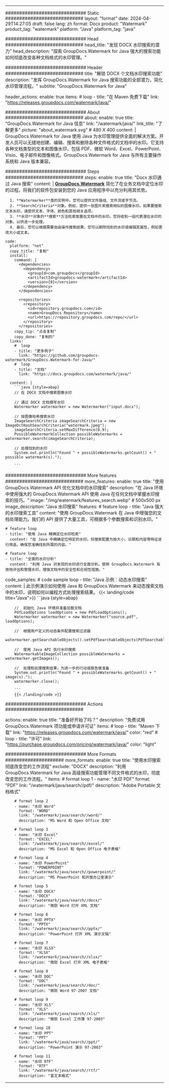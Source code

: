 
---
############################# Static ############################
layout: "format"
date:  2024-04-29T14:27:05
draft: false
lang: zh
format: Docx
product: "Watermark"
product_tag: "watermark"
platform: "Java"
platform_tag: "java"

############################# Head ############################
head_title: "发现 DOCX 水印搜索的潜力"
head_description: "探索 GroupDocs.Watermark for Java 强大的搜索功能如何彻底改变各种文档格式的水印管理。"

############################# Header ############################
title: "解锁 DOCX 个文档水印搜索功能" 
description: "发挥 GroupDocs.Watermark for Java 搜索功能的全部潜力，简化水印管理流程。"
subtitle: "GroupDocs.Watermark for Java" 

header_actions:
  enable: true
  items:
    #  loop
    - title: "在 Maven 免费下载"
      link: "https://releases.groupdocs.com/watermark/java/"
      
############################# About ############################
about:
    enable: true
    title: "GroupDocs.Watermark for Java 信息"
    link: "/watermark/java/"
    link_title: "了解更多"
    picture: "about_watermark.svg" # 480 X 400
    content: |
       GroupDocs.Watermark for Java 使用 Java 为水印管理提供全面的解决方案。开发人员可以无缝地创建、编辑、搜索和删除各种文件格式的文档中的水印。它支持各种文档类型的文本和图像水印，包括 PDF、微软 Word、Excel、PowerPoint、Visio、电子邮件和图像格式。GroupDocs.Watermark for Java 与所有主要操作系统和 Java 版本兼容。

############################# Steps ############################
steps:
    enable: true
    title: "Docx 水印通过 Java 搜索"
    content: |
      **[GroupDocs.Watermark](https://products.groupdocs.com/watermark/java/)** 简化了在业务文档中定位水印的过程。将我们的软件包安装到您的 Java 应用程序中以充分利用其优势。
      
      1. **Watermarker**类的实例中。您可以提供文件路径、文件流或字节流。
      2. **SearchCriteria**对象。例如，提供一张图片来搜索相似的图像水印。如果要搜索文本水印，请提供文本、字体、颜色和其他相关选项。
      3. **水印**对象的**搜索**方法检索放置在文档中的水印。您将收到一组代表潜在水印的对象，以供进一步处理。
      4. 最后，您可以根据需要自由操作搜索结果。您可以删除找到的水印或编辑其属性，例如更改大小或文本。
   
    code:
      platform: "net"
      copy_title: "复制"
      install:
        command: |
          <dependencies>
            <dependency>
              <groupId>com.groupdocs</groupId>
              <artifactId>groupdocs-watermark</artifactId>
              <version>{0}</version>
            </dependency>
          </dependencies>

          <repositories>
            <repository>
              <id>repository.groupdocs.com</id>
              <name>GroupDocs Repository</name>
              <url>https://repository.groupdocs.com/repo/</url>
            </repository>
          </repositories>
        copy_tip: "点击复制"
        copy_done: "复制的"
      links:
        #  loop
        - title: "更多例子"
          link: "https://github.com/groupdocs-watermark/GroupDocs.Watermark-for-Java/"
        #  loop
        - title: "文档"
          link: "https://docs.groupdocs.com/watermark/java/"
          
      content: |
        ```java {style=abap}
        // 在 DOCX 文档中搜索图像水印

        // 通过 DOCX 文档撰写水印
        Watermarker watermarker = new Watermarker("input.docx");
        
        // 按图像哈希搜索水印
        ImageSearchCriteria imageSearchCriteria = new ImageDctHashSearchCriteria("watermark.jpeg");
        imageSearchCriteria.setMaxDifference(0.9);
        PossibleWatermarkCollection possibleWatermarks = watermarker.search(imageSearchCriteria);

        // 处理找到的水印
        System.out.println("Found " + possibleWatermarks.getCount() + " possible watermark(s).");
        
        ```          
        
############################# More features ############################
more_features:
  enable: true
  title: "使用 GroupDocs.Watermark API 优化文档中的水印搜索"
  description: "在 Java 环境中使用强大的 GroupDocs.Watermark API 使用 Java 在任何文档中掌握水印搜索的技巧。"
  image: "/img/watermark/features_search.webp" # 500x500 px
  image_description: "Java 水印搜索"
  features:
    # feature loop
    - title: "Java 强大的水印搜索工具"
      content: "使用 GroupDocs.Watermark 在 Java 中增强您的文档处理能力。我们的 API 提供了大量工具，可根据多个参数搜索和识别水印。"

    # feature loop
    - title: "使用 Java 精确定位水印检索"
      content: "在 Java 中精确定位特定的水印。将搜索配置为按大小、日期和内容等特征进行筛选，确保您准确找到所需的内容。"

    # feature loop
    - title: "全面的水印分析"
      content: "利用 Java 对发现的水印进行全面分析。使用 GroupDocs.Watermark 有效地评估和管理水印，增强文档中的安全性和合规性措施。"
      
  code_samples:
    # code sample loop
    - title: "Java 示例：动态水印搜索"
      content: |
        此示例演示如何使用 Java 和 GroupDocs.Watermark 来动态搜索文档中的水印，说明如何以编程方式处理搜索结果。
        {{< landing/code title="Java">}}
        ```java {style=abap}
        
        //  初始化 Java 环境并准备加载文档
        PdfLoadOptions loadOptions = new PdfLoadOptions();
        Watermarker watermarker = new Watermarker("source.pdf", loadOptions);

        //  根据用户定义的动态条件配置搜索过滤器
        watermarker.getSearchableObjects().setPdfSearchableObjects(PdfSearchableObjects.AttachedImages);

        //  使用 Java API 执行水印搜索
        WatermarkableImageCollection possibleWatermarks = watermarker.getImages();

        //  处理和处理搜索结果，为进一步的行动或报告做准备
        System.out.println("Found " + possibleWatermarks.getCount() + " image(s).");
        watermarker.close();

        ```
        {{< /landing/code >}}


############################# Actions ############################

actions:
  enable: true
  title: "准备好开始了吗？"
  description: "免费试用 GroupDocs.Watermark 项功能或申请许可证"
  items:
    #  loop
    - title: "Maven 下载"
      link: "https://releases.groupdocs.com/watermark/java/"
      color: "red"
        #  loop
    - title: "许可"
      link: "https://purchase.groupdocs.com/pricing/watermark/java/"
      color: "light"


############################# More Formats #####################
more_formats:
    enable: true
    title: "使用水印搜索彻底改变您的工作流程"
    exclude: "DOCX"
    description: "利用 GroupDocs.Watermark for Java 高级搜索功能管理不同文件格式的水印，彻底改变您的工作流程。"
    items: 
        # format loop 1
        - name: "水印 PDF"
          format: "PDF"
          link: "/watermark/java/search//pdf/"
          description: "Adobe Portable 文档格式"

        # format loop 2
        - name: "水印 Word"
          format: "WORD"
          link: "/watermark/java/search//word/"
          description: "MS Word 和 Open Office 文档"
          
        # format loop 3
        - name: "水印 Excel"
          format: "EXCEL"
          link: "/watermark/java/search//excel/"
          description: "MS Excel 和 Open Office 电子表格"

        # format loop 4
        - name: "水印 PowerPoint"
          format: "POWERPOINT"
          link: "/watermark/java/search//powerpoint/"
          description: "MS PowerPoint 和开放办公室演示"

        # format loop 5
        - name: "水印 DOCX"
          format: "DOCX"
          link: "/watermark/java/search//docx/"
          description: "微软 Word 打开 XML 文档"
          
        # format loop 6
        - name: "水印 PPTX"
          format: "PPTX"
          link: "/watermark/java/search//pptx/"
          description: "PowerPoint 打开 XML 演示文稿"
          
        # format loop 7
        - name: "水印 XLSX"
          format: "XLSX"
          link: "/watermark/java/search//xlsx/"
          description: "微软 Excel 打开 XML 电子表格"

        # format loop 8
        - name: "水印 DOC"
          format: "DOC"
          link: "/watermark/java/search//doc/"
          description: "微软 Word 97-2007 文档"

        # format loop 9
        - name: "水印 XLS"
          format: "XLS"
          link: "/watermark/java/search//xls/"
          description: "微软 Excel 工作簿 97-2003"

        # format loop 10
        - name: "水印 PPT"
          format: "PPT"
          link: "/watermark/java/search//ppt/"
          description: "PowerPoint 演示 97-2003"

        # format loop 11
        - name: "水印 RTF"
          format: "RTF"
          link: "/watermark/java/search//rtf/"
          description: "富文本格式"

---